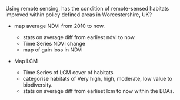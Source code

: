 Using remote sensing, has the condition of remote-sensed habitats improved within policy defined areas in Worcestershire, UK?
- map average NDVI from 2010 to now.
	- stats on average diff from earliest ndvi to now.
	- Time Series NDVI change
	- map of gain loss in NDVI

- Map LCM
	- Time Series of LCM cover of habitats
	- categorise habitats of Very high, high, moderate, low value to biodiversity.
	- stats on average diff from earliest lcm to now within the BDAs.
